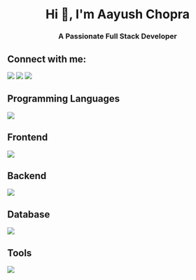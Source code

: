 <h1 align="center">Hi 👋, I'm Aayush Chopra</h1>
<h3 align="center">A Passionate Full Stack Developer</h3>

<h2 align="left">Connect with me:</h2>
<a href="https://www.linkedin.com/in/aayush-chopra-a142b0288/" target="_blank"><img src="https://skills.thijs.gg/icons?i=linkedin&theme=dark" /></a>
<a href="https://github.com/YoAayush" target="_blank"><img src="https://skillicons.dev/icons?i=github&theme=light" /></a>
<a href="mailto:chopraaayush2004@gmail.com" target="_blank"><img src="https://skillicons.dev/icons?i=gmail&theme=light" /></a>

<h2 align="left">Programming Languages</h2>
<img src="https://skills.thijs.gg/icons?i=js,python,cpp,c&theme=dark" />
<h2 align="left">Frontend</h2>
<img src="https://skills.thijs.gg/icons?i=html,css,react,tailwind,materialui,styledcomponents,bootstrap&theme=dark"/>
<h2 align="left">Backend</h2>
<img src="https://skillicons.dev/icons?i=firebase,nodejs,mongodb,php)](https://skillicons.dev)"/>
<h2 align="left">Database</h2>
<img src="https://skillicons.dev/icons?i=firebase,mysql)](https://skillicons.dev)"/>
<h2 align="left">Tools</h2>
<img src="https://skills.thijs.gg/icons?i=git,github,gitlab,figma,vscode,netlify,vercel&theme=dark"/>
